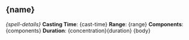 ## {name}
_{spell-details}_
**Casting Time**: {cast-time}
**Range**: {range}
**Components**: {components}
**Duration**: {concentration}{duration}
{body}
